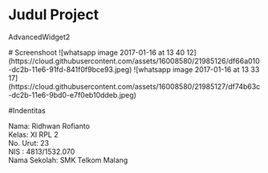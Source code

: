 # Judul Project
<p>AdvancedWidget2</p>
# Screenshoot
![whatsapp image 2017-01-16 at 13 40 12](https://cloud.githubusercontent.com/assets/16008580/21985126/df66a010-dc2b-11e6-91fd-841f0f9bce93.jpeg)
![whatsapp image 2017-01-16 at 13 33 17](https://cloud.githubusercontent.com/assets/16008580/21985127/df74b63c-dc2b-11e6-9bd0-e7f0eb10ddeb.jpeg)

#Indentitas
<p>
Nama: Ridhwan Rofianto <br>
Kelas: XI RPL 2 <br>
No. Urut: 23 <br>
NIS : 4813/1532.070 <br> 
Nama Sekolah: SMK Telkom Malang <br> 
</p>
